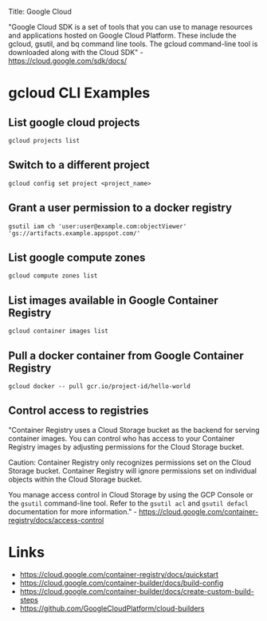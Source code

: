 Title: Google Cloud

"Google Cloud SDK is a set of tools that you can use to manage resources and applications hosted on Google Cloud Platform. These include the gcloud, gsutil, and bq command line tools. The gcloud command-line tool is downloaded along with the Cloud SDK" - <https://cloud.google.com/sdk/docs/>

# gcloud CLI Examples

## List google cloud projects

```
gcloud projects list
```

## Switch to a different project

```
gcloud config set project <project_name>
```

## Grant a user permission to a docker registry

```
gsutil iam ch 'user:user@example.com:objectViewer' 'gs://artifacts.example.appspot.com/'
```

## List google compute zones

`gcloud compute zones list`

## List images available in Google Container Registry

`gcloud container images list`

## Pull a docker container from Google Container Registry

`gcloud docker -- pull gcr.io/project-id/hello-world`

## Control access to registries

"Container Registry uses a Cloud Storage bucket as the backend for serving container images. You can control who has access to your Container Registry images by adjusting permissions for the Cloud Storage bucket.

Caution: Container Registry only recognizes permissions set on the Cloud Storage bucket. Container Registry will ignore permissions set on individual objects within the Cloud Storage bucket.

You manage access control in Cloud Storage by using the GCP Console or the `gsutil` command-line tool. Refer to the `gsutil acl` and `gsutil defacl` documentation for more information." - <https://cloud.google.com/container-registry/docs/access-control>

# Links

- <https://cloud.google.com/container-registry/docs/quickstart>
- <https://cloud.google.com/container-builder/docs/build-config>
- <https://cloud.google.com/container-builder/docs/create-custom-build-steps>
- <https://github.com/GoogleCloudPlatform/cloud-builders>

